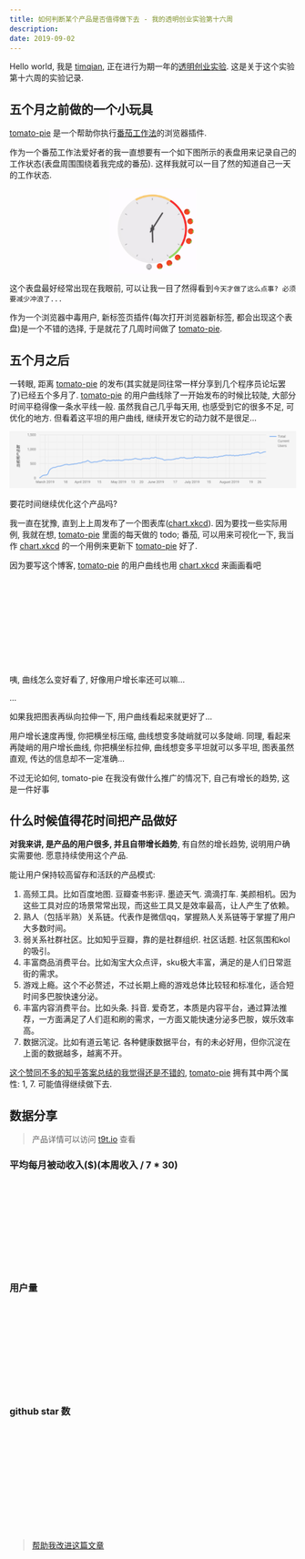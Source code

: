 ```yaml
---
title: 如何判断某个产品是否值得做下去 - 我的透明创业实验第十六周
description: 
date: 2019-09-02
---
```


Hello world, 我是 [timqian](https://github.com/timqian), 正在进行为期一年的[透明创业实验](https://blog.t9t.io/transparent-startup-experiment-2019-05-20/). 这是关于这个实验第十六周的实验记录.

## 五个月之前做的一个小玩具

[tomato-pie](https://github.com/t9tio/tomato-pie) 是一个帮助你执行[番茄工作法](https://zh.wikipedia.org/wiki/%E7%95%AA%E8%8C%84%E5%B7%A5%E4%BD%9C%E6%B3%95)的浏览器插件.

作为一个番茄工作法爱好者的我一直想要有一个如下图所示的表盘用来记录自己的工作状态(表盘周围围绕着我完成的番茄). 这样我就可以一目了然的知道自己一天的工作状态.

<img src="https://raw.githubusercontent.com/timqian/images/master/tomatopie-header.gif" style="display: block;margin-left: auto;margin-right: auto;width: 30%;">

这个表盘最好经常出现在我眼前, 可以让我一目了然得看到`今天才做了这么点事? 必须要减少冲浪了...`

作为一个浏览器中毒用户, 新标签页插件(每次打开浏览器新标签, 都会出现这个表盘)是一个不错的选择, 于是就花了几周时间做了 [tomato-pie](https://github.com/t9tio/tomato-pie).

## 五个月之后

一转眼, 距离 [tomato-pie](https://github.com/t9tio/tomato-pie) 的发布(其实就是同往常一样分享到几个程序员论坛罢了)已经五个多月了. [tomato-pie](https://github.com/t9tio/tomato-pie) 的用户曲线除了一开始发布的时候比较陡, 大部分时间平稳得像一条水平线一般. 虽然我自己几乎每天用, 也感受到它的很多不足, 可优化的地方. 但看着这平坦的用户曲线, 继续开发它的动力就不是很足...

![](https://raw.githubusercontent.com/timqian/images/master/20190902133034.png)

要花时间继续优化这个产品吗? 

我一直在犹豫, 直到上上周发布了一个图表库([chart.xkcd](https://github.com/timqian/chart.xkcd)). 因为要找一些实际用例, 我就在想, [tomato-pie](https://github.com/t9tio/tomato-pie) 里面的每天做的 todo; 番茄, 可以用来可视化一下, 我当作 [chart.xkcd](https://github.com/timqian/chart.xkcd) 的一个用例来更新下 [tomato-pie](https://github.com/t9tio/tomato-pie) 好了.

因为要写这个博客, [tomato-pie](https://github.com/t9tio/tomato-pie) 的用户曲线也用 [chart.xkcd](https://github.com/timqian/chart.xkcd) 来画画看吧

<svg id="tomatopie"></svg>

咦, 曲线怎么变好看了, 好像用户增长率还可以嘛...

...

如果我把图表再纵向拉伸一下, 用户曲线看起来就更好了...

用户增长速度再慢, 你把横坐标压缩, 曲线想变多陡峭就可以多陡峭. 同理, 看起来再陡峭的用户增长曲线, 你把横坐标拉伸, 曲线想变多平坦就可以多平坦, 图表虽然直观, 传达的信息却不一定准确...

不过无论如何, tomato-pie 在我没有做什么推广的情况下, 自己有增长的趋势, 这是一件好事

## 什么时候值得花时间把产品做好

**对我来讲, 是产品的用户很多, 并且自带增长趋势**, 有自然的增长趋势, 说明用户确实需要他. 愿意持续使用这个产品.

能让用户保持较高留存和活跃的产品模式:

1. 高频工具。比如百度地图. 豆瓣查书影评. 墨迹天气. 滴滴打车. 美颜相机。因为这些工具对应的场景常常出现，而这些工具又是效率最高，让人产生了依赖。
2. 熟人（包括半熟）关系链。代表作是微信qq，掌握熟人关系链等于掌握了用户大多数时间。
3. 弱关系社群社区。比如知乎豆瓣，靠的是社群组织. 社区话题. 社区氛围和kol的吸引。
4. 丰富商品消费平台。比如淘宝大众点评，sku极大丰富，满足的是人们日常逛街的需求。
5. 游戏上瘾。这个不必赘述，不过长期上瘾的游戏总体比较轻和标准化，适合短时间多巴胺快速分泌。
6. 丰富内容消费平台。比如头条. 抖音. 爱奇艺，本质是内容平台，通过算法推荐，一方面满足了人们逛和刷的需求，一方面又能快速分泌多巴胺，娱乐效率高。
7. 数据沉淀。比如有道云笔记. 各种健康数据平台，有的未必好用，但你沉淀在上面的数据越多，越离不开。

[这个赞同不多的知乎答案总结的我觉得还是不错的](https://www.zhihu.com/question/20267239/answer/418744810), [tomato-pie](https://github.com/t9tio/tomato-pie) 拥有其中两个属性: 1, 7. 可能值得继续做下去.

## 数据分享

> 产品详情可以访问 [t9t.io](https://t9t.io) 查看

### 平均每月被动收入($)(本周收入 / 7 * 30)
<svg id="incomeChart"></svg>

### 用户量
<svg id="userChart"></svg>

### github star 数
<svg id="starChart"></svg>

<br/>

> [帮助我改进这篇文章](https://github.com/t9tio/blog/blob/master/source/_posts/t9t-week16.md)

<script src="https://cdn.jsdelivr.net/npm/chart.xkcd@1.1.3/dist/chart.xkcd.min.js"></script>

<script>
var tp = document.getElementById('tomatopie');
new chartXkcd.XY(tp, {
  xLabel: 'Date',
  yLabel: 'Weekly active user',
  title: 'User count of tomato-pie',
  data: {
    datasets: [{
      label: 'users',
      data: [{"x":"2019-02-24","y":7},{"x":"2019-02-25","y":34},{"x":"2019-02-26","y":68},{"x":"2019-02-27","y":92},{"x":"2019-02-28","y":99},{"x":"2019-03-01","y":104},{"x":"2019-03-02","y":106},{"x":"2019-03-03","y":146},{"x":"2019-03-04","y":253},{"x":"2019-03-05","y":309},{"x":"2019-03-06","y":334},{"x":"2019-03-07","y":358},{"x":"2019-03-08","y":369},{"x":"2019-03-09","y":369},{"x":"2019-03-10","y":387},{"x":"2019-03-11","y":402},{"x":"2019-03-12","y":412},{"x":"2019-03-13","y":412},{"x":"2019-03-14","y":423},{"x":"2019-03-15","y":435},{"x":"2019-03-16","y":449},{"x":"2019-03-17","y":466},{"x":"2019-03-18","y":470},{"x":"2019-03-19","y":473},{"x":"2019-03-20","y":459},{"x":"2019-03-21","y":461},{"x":"2019-03-22","y":470},{"x":"2019-03-23","y":478},{"x":"2019-03-24","y":478},{"x":"2019-03-25","y":490},{"x":"2019-03-26","y":493},{"x":"2019-03-27","y":496},{"x":"2019-03-28","y":513},{"x":"2019-03-29","y":521},{"x":"2019-03-30","y":518},{"x":"2019-03-31","y":534},{"x":"2019-04-01","y":551},{"x":"2019-04-02","y":556},{"x":"2019-04-03","y":565},{"x":"2019-04-04","y":579},{"x":"2019-04-05","y":610},{"x":"2019-04-06","y":587},{"x":"2019-04-07","y":556},{"x":"2019-04-08","y":539},{"x":"2019-04-09","y":544},{"x":"2019-04-10","y":556},{"x":"2019-04-11","y":563},{"x":"2019-04-12","y":557},{"x":"2019-04-13","y":562},{"x":"2019-04-14","y":578},{"x":"2019-04-15","y":589},{"x":"2019-04-16","y":585},{"x":"2019-04-17","y":606},{"x":"2019-04-18","y":626},{"x":"2019-04-19","y":626},{"x":"2019-04-20","y":615},{"x":"2019-04-21","y":595},{"x":"2019-04-22","y":614},{"x":"2019-04-23","y":604},{"x":"2019-04-24","y":600},{"x":"2019-04-25","y":608},{"x":"2019-04-26","y":616},{"x":"2019-04-27","y":618},{"x":"2019-04-28","y":608},{"x":"2019-04-29","y":620},{"x":"2019-04-30","y":612},{"x":"2019-05-01","y":621},{"x":"2019-05-02","y":610},{"x":"2019-05-03","y":605},{"x":"2019-05-04","y":609},{"x":"2019-05-05","y":626},{"x":"2019-05-06","y":641},{"x":"2019-05-07","y":640},{"x":"2019-05-08","y":640},{"x":"2019-05-09","y":633},{"x":"2019-05-10","y":645},{"x":"2019-05-11","y":637},{"x":"2019-05-12","y":652},{"x":"2019-05-13","y":658},{"x":"2019-05-14","y":677},{"x":"2019-05-15","y":679},{"x":"2019-05-16","y":666},{"x":"2019-05-17","y":653},{"x":"2019-05-18","y":656},{"x":"2019-05-19","y":639},{"x":"2019-05-20","y":659},{"x":"2019-05-21","y":679},{"x":"2019-05-22","y":675},{"x":"2019-05-23","y":683},{"x":"2019-05-24","y":673},{"x":"2019-05-25","y":682},{"x":"2019-05-26","y":670},{"x":"2019-05-27","y":685},{"x":"2019-05-28","y":708},{"x":"2019-05-29","y":700},{"x":"2019-05-30","y":700},{"x":"2019-05-31","y":722},{"x":"2019-06-01","y":715},{"x":"2019-06-02","y":688},{"x":"2019-06-03","y":692},{"x":"2019-06-04","y":675},{"x":"2019-06-05","y":668},{"x":"2019-06-06","y":663},{"x":"2019-06-07","y":634},{"x":"2019-06-08","y":618},{"x":"2019-06-09","y":631},{"x":"2019-06-10","y":635},{"x":"2019-06-11","y":639},{"x":"2019-06-12","y":638},{"x":"2019-06-13","y":634},{"x":"2019-06-14","y":640},{"x":"2019-06-15","y":647},{"x":"2019-06-16","y":657},{"x":"2019-06-17","y":668},{"x":"2019-06-18","y":681},{"x":"2019-06-19","y":673},{"x":"2019-06-20","y":689},{"x":"2019-06-21","y":707},{"x":"2019-06-22","y":709},{"x":"2019-06-23","y":703},{"x":"2019-06-24","y":716},{"x":"2019-06-25","y":694},{"x":"2019-06-26","y":683},{"x":"2019-06-27","y":681},{"x":"2019-06-28","y":688},{"x":"2019-06-29","y":686},{"x":"2019-06-30","y":692},{"x":"2019-07-01","y":696},{"x":"2019-07-02","y":701},{"x":"2019-07-03","y":731},{"x":"2019-07-04","y":714},{"x":"2019-07-05","y":720},{"x":"2019-07-06","y":726},{"x":"2019-07-07","y":718},{"x":"2019-07-08","y":711},{"x":"2019-07-09","y":714},{"x":"2019-07-10","y":717},{"x":"2019-07-11","y":712},{"x":"2019-07-12","y":712},{"x":"2019-07-13","y":709},{"x":"2019-07-14","y":698},{"x":"2019-07-15","y":713},{"x":"2019-07-16","y":709},{"x":"2019-07-17","y":717},{"x":"2019-07-18","y":712},{"x":"2019-07-19","y":733},{"x":"2019-07-20","y":731},{"x":"2019-07-21","y":730},{"x":"2019-07-22","y":724},{"x":"2019-07-23","y":750},{"x":"2019-07-24","y":748},{"x":"2019-07-25","y":760},{"x":"2019-07-26","y":757},{"x":"2019-07-27","y":774},{"x":"2019-07-28","y":783},{"x":"2019-07-29","y":791},{"x":"2019-07-30","y":789},{"x":"2019-07-31","y":784},{"x":"2019-08-01","y":791},{"x":"2019-08-02","y":789},{"x":"2019-08-03","y":779},{"x":"2019-08-04","y":790},{"x":"2019-08-05","y":770},{"x":"2019-08-06","y":782},{"x":"2019-08-07","y":783},{"x":"2019-08-08","y":778},{"x":"2019-08-09","y":794},{"x":"2019-08-10","y":803},{"x":"2019-08-11","y":796},{"x":"2019-08-12","y":811},{"x":"2019-08-13","y":804},{"x":"2019-08-14","y":811},{"x":"2019-08-15","y":822},{"x":"2019-08-16","y":825},{"x":"2019-08-17","y":829},{"x":"2019-08-18","y":824},{"x":"2019-08-19","y":852},{"x":"2019-08-20","y":865},{"x":"2019-08-21","y":862},{"x":"2019-08-22","y":883},{"x":"2019-08-23","y":887},{"x":"2019-08-24","y":898},{"x":"2019-08-25","y":894},{"x":"2019-08-26","y":860},{"x":"2019-08-27","y":867},{"x":"2019-08-28","y":880},{"x":"2019-08-29","y":901},{"x":"2019-08-30","y":909},{"x":"2019-08-31","y":911}]
    }]
  },
  options: {
    showLine: true,
    dotSize: 0.05,
    xTickCount: 5,
    timeFormat: 'YYYY-MM-DD',
  }
})
</script>

<script>
var usersvg = document.getElementById('userChart');
var starsvg = document.getElementById('starChart');
var incomesvg = document.getElementById('incomeChart');

new chartXkcd.XY(usersvg, {
  xLabel: 'weeks',
  data: {
      datasets: [{
          label: 'wewe',
          data: [{x:3,y:0},{x:4,y:60},{x:5,y:80},{x:6,y:91},{x:7,y:95},{x:8,y:95},{x:9,y:103},{x:10,y:103},{x:11,y:103},{x:12,y:103},{x:13,y:103},{x:14,y:103},{x:15,y:103}]
      },{
          label: 'open source jobs',
          data: [{x:0,y:39},{x:1,y:60},{x:2,y:62},{x:3,y:80},{x:4,y:101},{x:5,y:105},{x:6,y:109},{x:7,y:111},{x:8,y:113},{x:9,y:114},{x:10,y:119},{x:11,y:121},{x:12,y:122},{x:13,y:123},{x:14,y:123},{x:15,y:127}]
      },{
          label: 'tomato-pie',
          data: [{x:0,y:653},{x:1,y:673},{x:2,y:722},{x:3,y:634},{x:4,y:647},{x:5,y:705},{x:6,y:681},{x:7,y:714},{x:8,y:712},{x:9,y:733},{x:10,y:774},{x:11,y:779},{x:12,y:801},{x:13,y:821},{x:14,y:898},{x:15,y:911}]
      },{
          label: 'star-history',
          data: [{x:0,y:21},{x:1,y:21},{x:2,y:28},{x:3,y:33},{x:4,y:33},{x:5,y:34},{x:6,y:39},{x:7,y:38},{x:8,y:40},{x:9,y:47},{x:10,y:48},{x:11,y:50},{x:12,y:61},{x:13,y:58},{x:14,y:55},{x:15,y:57}]
      }]
  },
  options: {
    showLine: true,
    dotSize: 0.5,
    xTickCount: 5,
  }
});

new chartXkcd.XY(starsvg, {
  xLabel: 'weeks',
  data: {
    datasets: [{
        label: 'wewe',
        data: [{x:4,y:0},{x:5,y:11},{x:6,y:33},{x:7,y:57},{x:8,y:70},{x:9,y:77},{x:10,y:78},{x:11,y:102},{x:12,y:103},{x:13,y:108},{x:14,y:111},{x:15,y:114}]
    },{
        label: 'open source jobs',
        data: [{x:0,y:731},{x:1,y:764},{x:2,y:763},{x:3,y:821},{x:4,y:872},{x:5,y:891},{x:6,y:898},{x:7,y:903},{x:8,y:934},{x:9,y:940},{x:10,y:956},{x:11,y:962},{x:12,y:966},{x:13,y:967},{x:14,y:976},{x:15,y:980}]
    },{
        label: 'tomato-pie',
        data: [{x:0,y:107},{x:1,y:113},{x:2,y:117},{x:3,y:118},{x:4,y:125},{x:5,y:126},{x:6,y:128},{x:7,y:129},{x:8,y:134},{x:9,y:134},{x:10,y:136},{x:11,y:136},{x:12,y:139},{x:13,y:139},{x:14,y:141},{x:15,y:148}]
    },{
        label: 'star-history',
        data: [{x:0,y:921},{x:1,y:998},{x:2,y:1110},{x:3,y:1129},{x:4,y:1154},{x:5,y:1178},{x:6,y:1190},{x:7,y:1216},{x:8,y:1238},{x:9,y:1246},{x:10,y:1276},{x:11,y:1291},{x:12,y:1299},{x:13,y:1308},{x:14,y:1328},{x:15,y:1343}]
    }, {
        label: 'chart.xkcd',
        data: [{x:12,y:3},{x:13,y:500},{x:14,y:3069},{x:15,y:3764}]
    }]
  },
  options: {
    showLine: true,
    dotSize: 0.5,
    xTickCount: 5,
  }
});

new chartXkcd.XY(incomesvg, {
  xLabel: 'weeks',
  data: {
    datasets: [{
        label: 'star-history',
        data: [{x:0,y:0.69},{x:1,y:0},{x:2,y:25.7},{x:3,y:12.8},{x:4,y:0},{x:5,y:8.571428571428571},{x:6,y:4.285714285714286},{x:7,y:4.285714285714286},{x:8,y:8.571428571428571},{x:9,y:8.571428571428571},{x:10,y:4.285714285714286},{x:11,y:17.142857142857142},{x:12,y:8.571428571428571},{x:13,y:3/7*30},{x:14,y:1/7*30},{x:15,y:3/7*30}]
    }, {
        label: 'patron',
        data: [{x:10,y:0},{x:11,y:1},{x:12,y:1},{x:13,y:2},{x:14,y:8},{x:15,y:8}]
    }]
  },
  options: {
    showLine: true,
    dotSize: 0.5,
    xTickCount: 5,
  },
});

</script>

